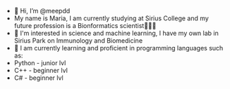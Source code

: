 - 👋 Hi, I’m @meepdd
- My name is Maria, I am currently studying at Sirius College 
and my future profession is a Bionformatics scientist👩🏼‍🔬
- 👀 I'm interested in science and machine learning, 
I have my own lab in Sirius Park on Immunology and Biomedicine
- 🌱 I am currently learning and proficient in programming languages such as:
- Python -  junior lvl
- C++ - beginner lvl
- C# - beginner lvl

<!---
meepdd/meepdd is a ✨ special ✨ repository because its `README.md` (this file) appears on your GitHub profile.
You can click the Preview link to take a look at your changes.
--->
